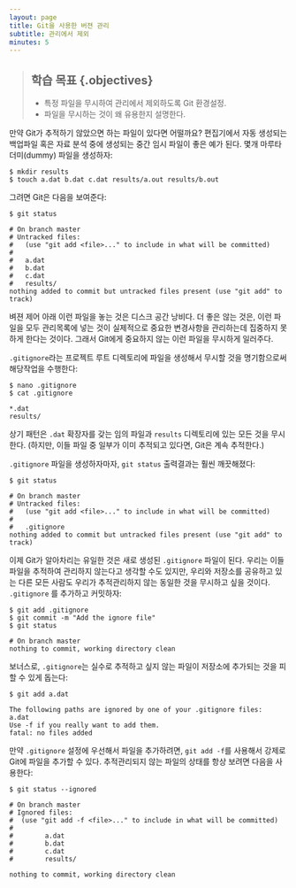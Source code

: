 ```yaml
---
layout: page
title: Git을 사용한 버젼 관리
subtitle: 관리에서 제외
minutes: 5
---
```

> ## 학습 목표 {.objectives}
> 
> *   특정 파일을 무시하여 관리에서 제외하도록 Git 환경설정.
> *   파일을 무시하는 것이 왜 유용한지 설명한다.

만약 Git가 추적하기 않았으면 하는 파일이 있다면 어떨까요? 편집기에서 자동 생성되는 백업파일 혹은 자료 분석 중에 생성되는 중간 임시 파일이 좋은 예가 된다. 몇개 마루타 더미(dummy) 파일을 생성하자:


~~~ {.bash}
$ mkdir results
$ touch a.dat b.dat c.dat results/a.out results/b.out
~~~

그려면 Git은 다음을 보여준다:

~~~ {.bash}
$ git status
~~~
~~~ {.output}
# On branch master
# Untracked files:
#   (use "git add <file>..." to include in what will be committed)
#
#	a.dat
#	b.dat
#	c.dat
#	results/
nothing added to commit but untracked files present (use "git add" to track)
~~~

벼젼 제어 아래 이런 파일을 놓는 것은 디스크 공간 낭비다.
더 좋은 않는 것은, 이런 파일을 모두 관리목록에 넣는 것이 실제적으로 중요한 변경사항을 관리하는데 집중하지 못하게 한다는 것이다.
그래서 Git에게 중요하지 않는 이런 파일을 무시하게 일러주다.

`.gitignore`라는 프로젝트 루트 디렉토리에 파일을 생성해서 무시할 것을 명기함으로써 해당작업을 수행한다:

~~~ {.bash}
$ nano .gitignore
$ cat .gitignore
~~~
~~~ {.output}
*.dat
results/
~~~

상기 패턴은 `.dat` 확장자를 갖는 임의 파일과 `results` 디렉토리에 있는 모든 것을 무시한다. 
(하지만, 이들 파일 중 일부가 이미 추적되고 있다면, Git은 계속 추적한다.)

`.gitignore` 파일을 생성하자마자, `git status` 출력결과는 훨씬 깨끗해졌다:


~~~ {.bash}
$ git status
~~~
~~~ {.output}
# On branch master
# Untracked files:
#   (use "git add <file>..." to include in what will be committed)
#
#	.gitignore
nothing added to commit but untracked files present (use "git add" to track)
~~~

이제 Git가 알아차리는 유일한 것은 새로 생성된 `.gitignore` 파일이 된다. 
우리는 이들 파일을 추적하여 관리하지 않는다고 생각할 수도 있지만, 우리와 저장소를 공유하고 있는 다른 모든 사람도 우리가 추적관리하지 않는 동일한 것을 무시하고 싶을 것이다. `.gitignore` 를 추가하고 커밋하자:

~~~ {.bash}
$ git add .gitignore
$ git commit -m "Add the ignore file"
$ git status
~~~
~~~ {.output}
# On branch master
nothing to commit, working directory clean
~~~

보너스로, `.gitignore`는 실수로 추적하고 싶지 않는 파일이 저장소에 추가되는 것을 피할 수 있게 돕는다:

~~~ {.bash}
$ git add a.dat
~~~
~~~ {.output}
The following paths are ignored by one of your .gitignore files:
a.dat
Use -f if you really want to add them.
fatal: no files added
~~~

만약 `.gitignore` 설정에 우선해서 파일을 추가하려면, `git add -f`를 사용해서 강제로 Git에 파일을 추가할 수 있다. 추적관리되지 않는 파일의 상태를 항상 보려면 다음을 사용한다:


~~~ {.bash}
$ git status --ignored
~~~
~~~ {.output}
# On branch master
# Ignored files:
#  (use "git add -f <file>..." to include in what will be committed)
#
#        a.dat
#        b.dat
#        c.dat
#        results/

nothing to commit, working directory clean
~~~
